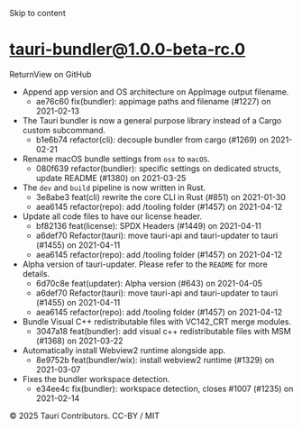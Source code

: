 Skip to content
# tauri-bundler@1.0.0-beta-rc.0
ReturnView on GitHub
  * Append app version and OS architecture on AppImage output filename. 
    * ae76c60 fix(bundler): appimage paths and filename (#1227) on 2021-02-13
  * The Tauri bundler is now a general purpose library instead of a Cargo custom subcommand. 
    * b1e6b74 refactor(cli): decouple bundler from cargo (#1269) on 2021-02-21
  * Rename macOS bundle settings from `osx` to `macOS`. 
    * 080f639 refactor(bundler): specific settings on dedicated structs, update README (#1380) on 2021-03-25
  * The `dev` and `build` pipeline is now written in Rust. 
    * 3e8abe3 feat(cli) rewrite the core CLI in Rust (#851) on 2021-01-30
    * aea6145 refactor(repo): add /tooling folder (#1457) on 2021-04-12
  * Update all code files to have our license header. 
    * bf82136 feat(license): SPDX Headers (#1449) on 2021-04-11
    * a6def70 Refactor(tauri): move tauri-api and tauri-updater to tauri (#1455) on 2021-04-11
    * aea6145 refactor(repo): add /tooling folder (#1457) on 2021-04-12
  * Alpha version of tauri-updater. Please refer to the `README` for more details. 
    * 6d70c8e feat(updater): Alpha version (#643) on 2021-04-05
    * a6def70 Refactor(tauri): move tauri-api and tauri-updater to tauri (#1455) on 2021-04-11
    * aea6145 refactor(repo): add /tooling folder (#1457) on 2021-04-12
  * Bundle Visual C++ redistributable files with VC142_CRT merge modules. 
    * 3047a18 feat(bundler): add visual c++ redistributable files with MSM (#1368) on 2021-03-22
  * Automatically install Webview2 runtime alongside app. 
    * 8e9752b feat(bundler/wix): install webview2 runtime (#1329) on 2021-03-07
  * Fixes the bundler workspace detection. 
    * e34ee4c fix(bundler): workspace detection, closes #1007 (#1235) on 2021-02-14


© 2025 Tauri Contributors. CC-BY / MIT
